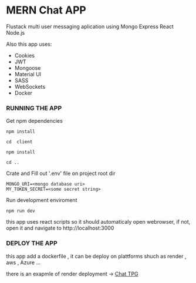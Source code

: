# MERN Chat APP

Flustack multi user messaging aplication using Mongo Express React Node.js 

Also this app uses:
- Cookies
- JWT
- Mongoose
- Material UI
- SASS
- WebSockets
- Docker

### RUNNING THE APP 

Get npm dependencies
```
npm install

cd  client 

npm install 

cd ..

```

Crate and Fill out '.env' file on project root dir

```
MONGO_URI=<mongo database uri>
MY_TOKEN_SECRET=<some secret string>
```

Run development enviroment
```
npm run dev

```

this app uses react scripts so it should automaticaly open webrowser, if not, open it and navigate to http://localhost:3000

### DEPLOY THE APP

this app add a dockerfile , it can be deploy on plattforms shuch as render , aws , Azure ...

there is an exapmle of render deployment -> [Chat TPG](https://chat-tpg.onrender.com)